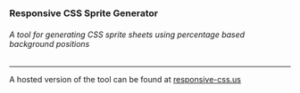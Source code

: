 ### Responsive CSS Sprite Generator
###### A tool for generating CSS sprite sheets using percentage based background positions
---
A hosted version of the tool can be found at [responsive-css.us](http://responsive-css.us/)
